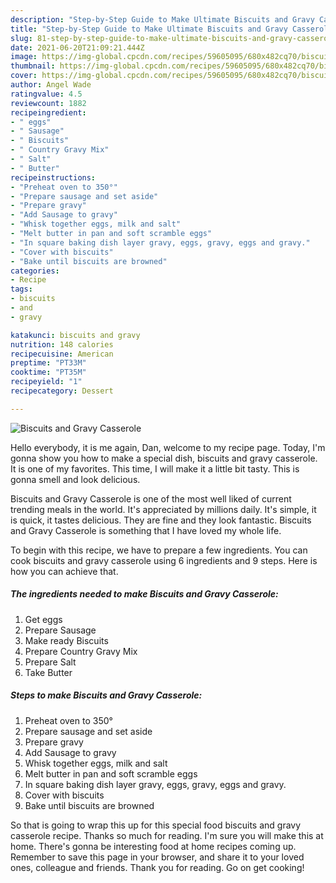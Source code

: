```yaml
---
description: "Step-by-Step Guide to Make Ultimate Biscuits and Gravy Casserole"
title: "Step-by-Step Guide to Make Ultimate Biscuits and Gravy Casserole"
slug: 81-step-by-step-guide-to-make-ultimate-biscuits-and-gravy-casserole
date: 2021-06-20T21:09:21.444Z
image: https://img-global.cpcdn.com/recipes/59605095/680x482cq70/biscuits-and-gravy-casserole-recipe-main-photo.jpg
thumbnail: https://img-global.cpcdn.com/recipes/59605095/680x482cq70/biscuits-and-gravy-casserole-recipe-main-photo.jpg
cover: https://img-global.cpcdn.com/recipes/59605095/680x482cq70/biscuits-and-gravy-casserole-recipe-main-photo.jpg
author: Angel Wade
ratingvalue: 4.5
reviewcount: 1882
recipeingredient:
- " eggs"
- " Sausage"
- " Biscuits"
- " Country Gravy Mix"
- " Salt"
- " Butter"
recipeinstructions:
- "Preheat oven to 350°"
- "Prepare sausage and set aside"
- "Prepare gravy"
- "Add Sausage to gravy"
- "Whisk together eggs, milk and salt"
- "Melt butter in pan and soft scramble eggs"
- "In square baking dish layer gravy, eggs, gravy, eggs and gravy."
- "Cover with biscuits"
- "Bake until biscuits are browned"
categories:
- Recipe
tags:
- biscuits
- and
- gravy

katakunci: biscuits and gravy 
nutrition: 148 calories
recipecuisine: American
preptime: "PT33M"
cooktime: "PT35M"
recipeyield: "1"
recipecategory: Dessert

---
```



![Biscuits and Gravy Casserole](https://img-global.cpcdn.com/recipes/59605095/680x482cq70/biscuits-and-gravy-casserole-recipe-main-photo.jpg)

Hello everybody, it is me again, Dan, welcome to my recipe page. Today, I'm gonna show you how to make a special dish, biscuits and gravy casserole. It is one of my favorites. This time, I will make it a little bit tasty. This is gonna smell and look delicious.

Biscuits and Gravy Casserole is one of the most well liked of current trending meals in the world. It's appreciated by millions daily. It's simple, it is quick, it tastes delicious. They are fine and they look fantastic. Biscuits and Gravy Casserole is something that I have loved my whole life.




To begin with this recipe, we have to prepare a few ingredients. You can cook biscuits and gravy casserole using 6 ingredients and 9 steps. Here is how you can achieve that.

<!--inarticleads1-->

##### The ingredients needed to make Biscuits and Gravy Casserole:

1. Get  eggs
1. Prepare  Sausage
1. Make ready  Biscuits
1. Prepare  Country Gravy Mix
1. Prepare  Salt
1. Take  Butter




<!--inarticleads2-->

##### Steps to make Biscuits and Gravy Casserole:

1. Preheat oven to 350°
1. Prepare sausage and set aside
1. Prepare gravy
1. Add Sausage to gravy
1. Whisk together eggs, milk and salt
1. Melt butter in pan and soft scramble eggs
1. In square baking dish layer gravy, eggs, gravy, eggs and gravy.
1. Cover with biscuits
1. Bake until biscuits are browned




So that is going to wrap this up for this special food biscuits and gravy casserole recipe. Thanks so much for reading. I'm sure you will make this at home. There's gonna be interesting food at home recipes coming up. Remember to save this page in your browser, and share it to your loved ones, colleague and friends. Thank you for reading. Go on get cooking!
